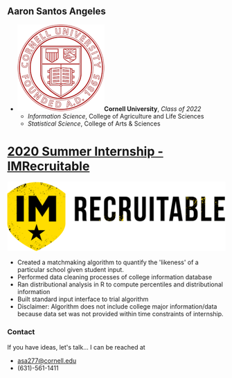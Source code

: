 ## Aaron Santos Angeles
* ![](/images/cornell_logo.png)**Cornell University**, *Class of 2022*
  * *Information Science*, College of Agriculture and Life Sciences
  * *Statistical Science*, College of Arts & Sciences


# [2020 Summer Internship - IMRecruitable](https://github.com/angelesaaron/IMR_Matchmaking)
![](/images/IMRecruitableLogo.png)
* Created a matchmaking algorithm to quantify the 'likeness' of a particular school given student input.
* Performed data cleaning processes of college information database
* Ran distributional analysis in R to compute percentiles and distributional information
* Built standard input interface to trial algorithm
* Disclaimer: Algorithm does not include college major information/data because data set was not provided within time constraints of internship.


### Contact
If you have ideas, let's talk...
I can be reached at
  * asa277@cornell.edu
  * (631)-561-1411
